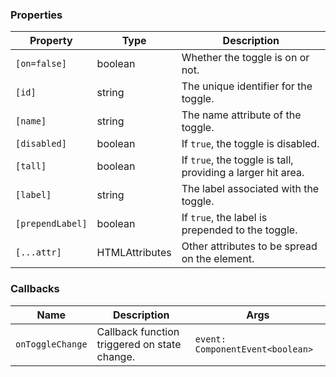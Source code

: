 ### Properties

| Property         | Type                            | Description                                                 |
| ---------------- | ------------------------------- | ----------------------------------------------------------- |
| `[on=false]`     | boolean                         | Whether the toggle is on or not.                            |
| `[id]`           | string                          | The unique identifier for the toggle.                       |
| `[name]`         | string                          | The name attribute of the toggle.                           |
| `[disabled]`     | boolean                         | If `true`, the toggle is disabled.                          |
| `[tall]`         | boolean                         | If `true`, the toggle is tall, providing a larger hit area. |
| `[label]`        | string                          | The label associated with the toggle.                       |
| `[prependLabel]` | boolean                         | If `true`, the label is prepended to the toggle.            |
| `[...attr] `     | HTMLAttributes<HTMLFormElement> | Other attributes to be spread on the element.               |

### Callbacks

| Name             | Description                                  | Args                             |
| ---------------- | -------------------------------------------- | -------------------------------- |
| `onToggleChange` | Callback function triggered on state change. | `event: ComponentEvent<boolean>` |
